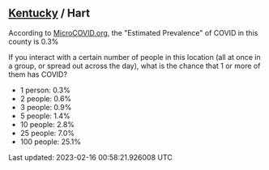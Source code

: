 
## [Kentucky](/united-states/kentucky) / Hart

According to [MicroCOVID.org](http://microcovid.org),
the "Estimated Prevalence" of COVID in this county is 0.3%

If you interact with a certain number of people in this location
(all at once in a group, or spread out across the day), what is the chance that
1 or more of them has COVID?

- 1 person: 0.3%
- 2 people: 0.6%
- 3 people: 0.9%
- 5 people: 1.4%
- 10 people: 2.8%
- 25 people: 7.0%
- 100 people: 25.1%

Last updated: 2023-02-16 00:58:21.926008 UTC
